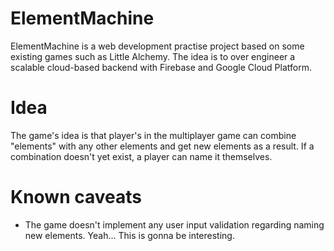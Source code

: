 # ElementMachine

ElementMachine is a web development practise project based on some existing games such as Little Alchemy. The idea is to over engineer a scalable cloud-based backend with Firebase and Google Cloud Platform.

# Idea

The game's idea is that player's in the multiplayer game can combine "elements" with any other elements and get new elements as a result. If a combination doesn't yet exist, a player can name it themselves.

<!-- # Technical -->

# Known caveats

- The game doesn't implement any user input validation regarding naming new elements. Yeah... This is gonna be interesting.
